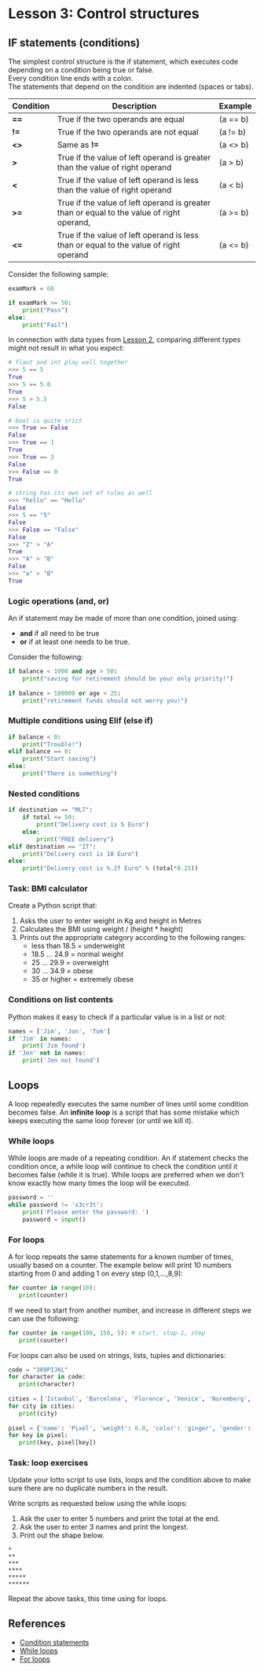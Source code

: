 # Lesson 3: Control structures

<!-- 
2.3.Statements and syntax. 
2.3.1. Different statement types. 
2.3.2. Conditional statements. 
2.3.3. Looping statements.
-->


## IF statements (conditions)
The simplest control structure is the if statement, which executes code depending on a condition being true or false.  
Every condition line ends with a colon.  
The statements that depend on the condition are indented (spaces or tabs). 

Condition | Description | Example
--- | --- | ---
**==** | True if the two operands are equal | (a == b)
**!=** | True if the two operands are not equal | (a != b)
**<>** | Same as **!=** | (a <> b)
**>**  | True if the value of left operand is greater than the value of right operand | (a > b)
**<**  | True if the value of left operand is less than the value of right operand | (a < b)
**>=** | True if the value of left operand is greater than or equal to the value of right operand, | (a >= b)
**<=** | True if the value of left operand is less than or equal to the value of right operand | (a <= b)

Consider the following sample:
```python
examMark = 68

if examMark >= 50:
    print("Pass")
else:
    print("Fail")
```
In connection with data types from [Lesson 2](02.md), comparing different types might not result in what you expect:

```python
# flaot and int play well together
>>> 5 == 5
True
>>> 5 == 5.0
True
>>> 5 > 5.5
False

# bool is quite srict
>>> True == False
False
>>> True == 1
True
>>> True == 3
False
>>> False == 0
True

# string has its own set of rules as well
>>> "hello" == "Hello"
False
>>> 5 == "5"
False
>>> False == "False"
False
>>> "Z" > "A"
True
>>> "A" > "B"
False
>>> "a" > "B"
True
```

### Logic operations (and, or)
An if statement may be made of more than one condition, joined using:
* **and** if all need to be true
* **or** if at least one needs to be true.

Consider the following:
```python
if balance < 1000 and age > 50:
    print("saving for retirement should be your only priority!")
    
if balance > 100000 or age < 25:
    print("retirement funds should not worry you!")
```

### Multiple conditions using Elif (else if)
```python
if balance < 0:
    print("Trouble!")
elif balance == 0:
    print("Start saving")
else:
    print("There is something")
```
### Nested conditions
```python
if destination == "MLT":
    if total <= 50:
        print("Delivery cost is 5 Euro")
    else:
        print("FREE delivery")
elif destination == "IT": 
    print("Delivery cost is 10 Euro")
else:
    print("Delivery cost is %.2f Euro" % (total*0.25))    
```

### Task: BMI calculator
Create a Python script that:
1. Asks the user to enter weight in Kg and height in Metres
1. Calculates the BMI using weight / (height * height)
1. Prints out the appropriate category according to the following ranges:
   * less than 18.5 = underweight
   * 18.5 ... 24.9 = normal weight
   * 25 ... 29.9 = overweight
   * 30 ... 34.9 = obese
   * 35 or higher = extremely obese
   
### Conditions on list contents
Python makes it easy to check if a particular value is in a list or not:
```python
names = ['Jim', 'Jon', 'Tom']
if 'Jim' in names:
    print('Jim found')
if 'Jen' not in names:
    print('Jen not found')
```

## Loops
A loop repeatedly executes the same number of lines until some condition becomes false. An **infinite loop** is a script that has some mistake which keeps executing the same loop forever (or until we kill it). 

### While loops
While loops are made of a repeating condition. An if statement checks the condition once, a while loop will continue to check the condition until it becomes false (while it is true). While loops are preferred when we don't know exactly how many times the loop will be executed.
```python
password = ''
while password != 's3cr3t':
    print('Please enter the password: ')
    password = input()
```

### For loops
A for loop repeats the same statements for a known number of times, usually based on a counter. The example below will print 10 numbers starting from 0 and adding 1 on every step (0,1,...,8,9):
```python
for counter in range(10):
   print(counter)
```
If we need to start from another number, and increase in different steps we can use the following:
```python
for counter in range(100, 150, 5): # start, stop-1, step
   print(counter)
```
For loops can also be used on strings, lists, tuples and dictionaries:
```python
code = "369PIJKL"
for character in code:
   print(character)
   
cities = ['Istanbul', 'Barcelona', 'Florence', 'Venice', 'Nuremberg', 'Vilnius']
for city in cities:
   print(city)
   
pixel = {'name': 'Pixel', 'weight': 6.0, 'color': 'ginger', 'gender': 'M'}
for key in pixel:
   print(key, pixel[key])
```

### Task: loop exercises
Update your lotto script to use lists, loops and the condition above to make sure there are no duplicate numbers in the result.  

Write scripts as requested below using the while loops:
1. Ask the user to enter 5 numbers and print the total at the end. 
1. Ask the user to enter 3 names and print the longest.
1. Print out the shape below.
~~~
*
**
***
****
*****
******
~~~
Repeat the above tasks, this time using for loops.

## References
* [Condition statements](https://www.digitalocean.com/community/tutorials/how-to-write-conditional-statements-in-python-3-2)
* [While loops](https://www.digitalocean.com/community/tutorials/how-to-construct-while-loops-in-python-3)
* [For loops](https://www.digitalocean.com/community/tutorials/how-to-construct-for-loops-in-python-3)
